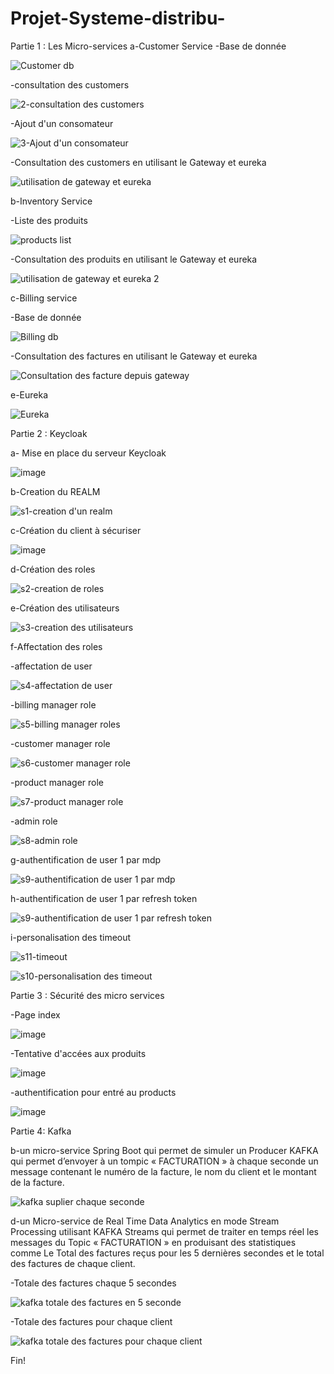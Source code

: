 # Projet-Systeme-distribu-
Partie 1 : Les Micro-services
a-Customer Service
-Base de donnée 

![Customer db](https://user-images.githubusercontent.com/31516436/173162577-8b0d5cd3-e4f4-4206-b7d4-fe6424c164c8.jpg)

-consultation des customers

![2-consultation des customers](https://user-images.githubusercontent.com/31516436/173162594-8da4de75-2449-455e-b391-6f405b243e65.jpg)

-Ajout d'un consomateur

![3-Ajout d'un consomateur](https://user-images.githubusercontent.com/31516436/173162605-083a638b-61d2-4701-85da-bbf4f0350090.jpg)

-Consultation des customers en utilisant le Gateway et eureka

![utilisation de gateway et eureka](https://user-images.githubusercontent.com/31516436/173162732-6859c2e2-e308-4337-948d-196f7f72f33a.jpg)

b-Inventory Service

-Liste des produits

![products list](https://user-images.githubusercontent.com/31516436/173162628-14c06714-c8a1-49f6-92a5-9ba05c2a94d6.jpg)

-Consultation des produits en utilisant le Gateway et eureka

![utilisation de gateway et eureka 2](https://user-images.githubusercontent.com/31516436/173162741-44693597-0e59-4f0e-8704-0a6268f4ef78.jpg)

c-Billing service

-Base de donnée

![Billing db](https://user-images.githubusercontent.com/31516436/173162663-0f450f65-2549-4236-8b7f-5f825c8544e6.jpg)

-Consultation des factures en utilisant le Gateway et eureka

![Consultation des facture depuis gateway](https://user-images.githubusercontent.com/31516436/173162759-19d66df9-e8eb-4779-bac2-09d0f491d03d.jpg)

e-Eureka

![Eureka](https://user-images.githubusercontent.com/31516436/173162775-3618c9b9-549d-4f5f-a46d-49450fd15e86.jpg)


Partie 2 : Keycloak 

a- Mise en place du serveur Keycloak 

![image](https://user-images.githubusercontent.com/31516436/174909388-41171f7d-df64-4598-af27-fef1ac738c92.png)

b-Creation du REALM 

![s1-creation d'un realm](https://user-images.githubusercontent.com/31516436/174909447-4327601a-21d1-42f9-90e7-9597fe53761c.jpg)

c-Création du client à sécuriser 

![image](https://user-images.githubusercontent.com/31516436/174909772-b466a7ea-bead-4fd8-9d17-5686ebb4400b.png)

d-Création des roles

![s2-creation de roles](https://user-images.githubusercontent.com/31516436/174909501-38073674-93cf-4020-b948-e2622dcfd453.jpg)

e-Création des utilisateurs

![s3-creation des utilisateurs](https://user-images.githubusercontent.com/31516436/174910026-b8034cca-a05d-4d9e-8350-29f70e95c836.jpg)

f-Affectation des roles 

-affectation de user

![s4-affectation de user](https://user-images.githubusercontent.com/31516436/174910068-7baeb069-32d8-420d-84ca-e46fd69d0c8c.jpg)


-billing manager role

![s5-billing manager roles](https://user-images.githubusercontent.com/31516436/174910088-833011e1-f205-4841-9784-5cdc0b81ab36.jpg)

-customer manager role

![s6-customer manager role](https://user-images.githubusercontent.com/31516436/174910105-3024d82c-20c2-4e39-a934-7acf9d2339a6.jpg)

-product manager role

![s7-product manager role](https://user-images.githubusercontent.com/31516436/174910129-43031d21-7ad6-4312-8904-93b4eca47c17.jpg)

-admin role

![s8-admin role](https://user-images.githubusercontent.com/31516436/174910152-3d8008e9-4900-4b30-8275-3862f7f3b6ba.jpg)


g-authentification de user 1 par mdp

![s9-authentification de user 1 par mdp](https://user-images.githubusercontent.com/31516436/174910186-f2998290-3537-4925-b33e-b62698762f9c.jpg)

h-authentification de user 1 par refresh token

![s9-authentification de user 1 par refresh token](https://user-images.githubusercontent.com/31516436/174910206-a810f883-61ca-45de-ba18-3bd31566499d.jpg)

i-personalisation des timeout

![s11-timeout](https://user-images.githubusercontent.com/31516436/174910244-935b3676-e195-411b-ba93-ead7b7b0351e.jpg)

![s10-personalisation des timeout](https://user-images.githubusercontent.com/31516436/174910251-2a11dff3-a4bd-4260-bc85-4d99f8cfc633.jpg)

Partie 3 : Sécurité des micro services

-Page index

![image](https://user-images.githubusercontent.com/31516436/174910611-857f7e57-6b6d-48b0-9adc-7bd875739899.png)

-Tentative d'accées aux produits

![image](https://user-images.githubusercontent.com/31516436/174910677-0abd4f35-ce41-444e-9db3-973f55898a39.png)

-authentification pour entré au products

![image](https://user-images.githubusercontent.com/31516436/174910722-8183bbb2-066c-4c66-b926-2604d1a85371.png)



Partie 4: Kafka

b-un micro-service Spring Boot qui permet de simuler un Producer KAFKA qui 
permet d’envoyer à un tompic « FACTURATION » à chaque seconde un message 
contenant le numéro de la facture, le nom du client et le montant de la facture.

![kafka suplier chaque seconde](https://user-images.githubusercontent.com/31516436/174910332-52e5f05b-7b26-4994-85ff-409593d5e828.jpg)

d-un Micro-service de Real Time Data Analytics en mode Stream Processing 
utilisant KAFKA Streams qui permet de traiter en temps réel les messages du Topic 
« FACTURATION » en produisant des statistiques comme Le Total des factures reçus 
pour les 5 dernières secondes et le total des factures de chaque client.

-Totale des factures chaque 5 secondes 

![kafka totale des factures en 5 seconde](https://user-images.githubusercontent.com/31516436/174910422-d4fdba39-fc6a-47b0-9c01-de75fbc27d1e.jpg)

-Totale des factures pour chaque client 

![kafka totale des factures pour chaque client](https://user-images.githubusercontent.com/31516436/174910462-c9061dfe-181a-4b95-901b-d205ce75858a.jpg)

 Fin!



